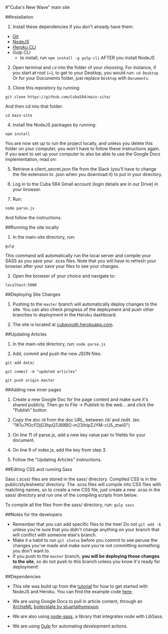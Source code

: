 #"Cuba's New Wave" main site

##Installation

1. Install these dependencies if you don't already have them:
  - [Git](https://sourceforge.net/projects/git-osx-installer/)
  - [NodeJS](https://nodejs.org/en/download/)
  - [Heroku CLI](https://devcenter.heroku.com/articles/heroku-cli#download-and-install)
  - Gulp CLI
    - to install, run ``npm install -g gulp-cli`` AFTER you install NodeJS

2. Open terminal and `cd` into the folder of your choosing. For instance, if you start at root (~), to get to your Desktop, you would run:
  `cd Desktop`
  Or for your Documents folder, just replace `Desktop` with `Documents`.

3. Clone this repository by running:

  `git clone https://github.com/Cuba584/main-site/`

  And then cd into that folder:

  `cd main-site`

4. Install the NodeJS packages by running:

  `npm install`

You are now set up to run the project locally, and unless you delete this folder on your computer, you won't have to follow these instructions again. If you want to set up your computer to also be able to use the Google Docs implementation, read on:

5. Retrieve a client_secret.json file from the Slack (you'll have to change the file extension to .json when you download it) to put in your directory.

6. Log in to the Cuba 584 Gmail account (login details are in our Drive) in your browser.

7. Run:

  ``node parse.js``

  And follow the instructions.

##Running the site locally

1. In the main-site directory, run:

  `gulp`
  
  This command will automatically run the local server and compile your SASS as you save your .scss files. Note that you will have to refresh your browser after your save your files to see your changes.

2. Open the browser of your choice and navigate to:

  `localhost:5000`

##Deploying Site Changes

1. Pushing to the `master` branch will automatically deploy changes to the site. You can also check progress of the deployment and push other branches to deployment in the Heroku dashboard.

2. The site is located at [cubayouth.herokuapp.com](cubayouth.herokuapp.com).

##Updating Articles

1. In the main-site directory, run:
  `node parse.js`

2. Add, commit and push the new JSON files:

  `git add data/`

  `git commit -m "updated articles"`

  `git push origin master`

##Adding new inner pages

1. Create a new Google Doc for the page content and make sure it's shared publicly. Then go to File -> Publish to the web... and click the "Publish" button

2. Copy the doc id from the doc URL, between /d/ and /edit. (ex: "1K1u7fOcFDjG3hpQ7J89BO-m23ihIpZJYM-cU5_ztwi0")

3. On line 11 of parse.js, add a new key value pair to fileIds for your document.

4. On line 9 of index.js, add the key from step 3.

5. Follow the "Updating Articles" instructions.

##Editing CSS and running Sass

Sass (.scss) files are stored in the sass/ directory. Compiled CSS is in the public/stylesheets/ directory.
The .scss files will compile into CSS files with matching names, so to create a new CSS file, just create a new .scss in the sass/ directory and run one of the compiling scripts from below.

To compile all the files from the sass/ directory, run:
  `gulp sass`

##Notes for the developers
- Remember that you can add specific files to the tree! Do not `git add -A` unless you're sure that you didn't change anything on your branch that will conflict with someone else's branch.
- Make it a habit to run `git status` before you commit to see peruse the changes you've made and make sure you're not committing something you don't want to.
- If you push to the `master` branch, **you will be deploying those changes to the site**, so do not push to this branch unless you know it's ready for deployment!

##Dependencies

- This site was build up from the [tutorial](https://devcenter.heroku.com/articles/getting-started-with-nodejs) for how to get started with NodeJS and Heroku. You can find the example code [here](https://github.com/heroku/node-js-getting-started).

- We are using Google Docs to pull in article content, through an [ArchieML](http://archieml.org/) [boilerplate by stuartathompson](https://github.com/stuartathompson/node-archieml-boilerplate).

- We are also using [node-sass](https://github.com/sass/node-sass), a library that integrates node with LibSass.

- We are using [Gulp](http://gulpjs.com/) for automating development actions.
